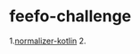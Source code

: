 # feefo-challenge

1.[normalizer-kotlin](https://github.com/lbarga/feefo-challenge/tree/master/normalizer-kotlin) 2.
